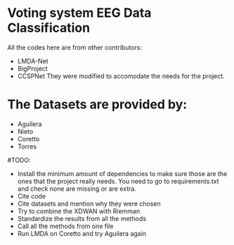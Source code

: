 # Voting system EEG Data Classification

All the codes here are from other contributors:
* LMDA-Net
* BigProject
* CCSPNet
They were modified to accomodate the needs for the project.

#  The Datasets are provided by:
* Aguilera
* Nieto
* Coretto
* Torres

#TODO:
* Install the minimum amount of dependencies to make sure those are the ones that the project really needs. You need to go to requirements.txt and check none are missing or are extra.
* Cite code
* Cite datasets and mention why they were chosen
* Try to combine the XDWAN with Riemman
* Standardize the results from all the methods
* Call all the methods from one file
* Run LMDA on Coretto and try Aguilera again